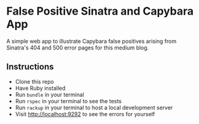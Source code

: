 # False Positive Sinatra and Capybara App

A simple web app to illustrate Capybara false positives arising from Sinatra's 404 and 500 error pages for this medium blog.

## Instructions

- Clone this repo
- Have Ruby installed
- Run `bundle` in your terminal
- Run `rspec` in your terminal to see the tests
- Run `rackup` in your terminal to host a local development server
- Visit <http://localhost:9292> to see the errors for yourself
